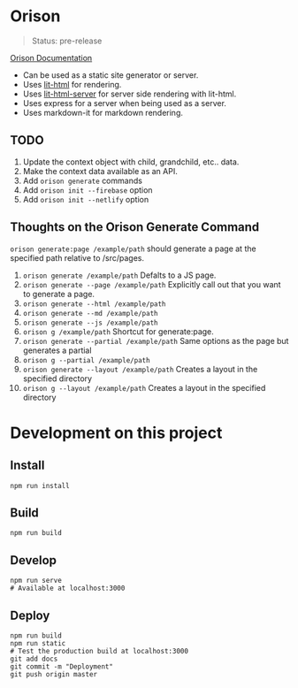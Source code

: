 # Orison

> Status: pre-release

[Orison Documentation](https://orison.alexlockhart.me)

* Can be used as a static site generator or server.
* Uses [lit-html](https://github.com/Polymer/lit-html) for rendering.
* Uses [lit-html-server](https://github.com/popeindustries/lit-html-server) for server side rendering with lit-html.
* Uses express for a server when being used as a server.
* Uses markdown-it for markdown rendering.

## TODO

1. Update the context object with child, grandchild, etc.. data.
1. Make the context data available as an API.
1. Add `orison generate` commands
1. Add `orison init --firebase` option
1. Add `orison init --netlify` option

## Thoughts on the Orison Generate Command

`orison generate:page /example/path` should generate a page at the specified path relative to /src/pages.
1. `orison generate /example/path` Defalts to a JS page.
1. `orison generate --page /example/path` Explicitly call out that you want to generate a page.
1. `orison generate --html /example/path`
1. `orison generate --md /example/path`
1. `orison generate --js /example/path`
1. `orison g /example/path` Shortcut for generate:page.
1. `orison generate --partial /example/path` Same options as the page but generates a partial
1. `orison g --partial /example/path`
1. `orison generate --layout /example/path` Creates a layout in the specified directory
1. `orison g --layout /example/path` Creates a layout in the specified directory

# Development on this project

## Install

```
npm run install
```

## Build

```
npm run build
```

## Develop

```
npm run serve
# Available at localhost:3000
```

## Deploy

```
npm run build
npm run static
# Test the production build at localhost:3000
git add docs
git commit -m "Deployment"
git push origin master
```
